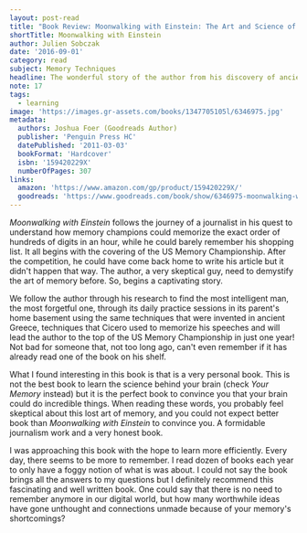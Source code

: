 ```yaml
---
layout: post-read
title: "Book Review: Moonwalking with Einstein: The Art and Science of Remembering Everything"
shortTitle: Moonwalking with Einstein
author: Julien Sobczak
date: '2016-09-01'
category: read
subject: Memory Techniques
headline: The wonderful story of the author from his discovery of ancient memory techniques to the top of the US Memory Championship. A thorough work of research and a very enjoyable reading that you should not miss.
note: 17
tags:
  - learning
image: 'https://images.gr-assets.com/books/1347705105l/6346975.jpg'
metadata:
  authors: Joshua Foer (Goodreads Author)
  publisher: 'Penguin Press HC'
  datePublished: '2011-03-03'
  bookFormat: 'Hardcover'
  isbn: '159420229X'
  numberOfPages: 307
links:
  amazon: 'https://www.amazon.com/gp/product/159420229X/'
  goodreads: 'https://www.goodreads.com/book/show/6346975-moonwalking-with-einstein'
---
```


*Moonwalking with Einstein* follows the journey of a journalist in his quest to understand how memory champions could memorize the exact order of hundreds of digits in an hour, while he could barely remember his shopping list. It all begins with the covering of the US Memory Championship. After the competition, he could have come back home to write his article but it didn't happen that way. The author, a very skeptical guy, need to demystify the art of memory before. So, begins a captivating story.  

We follow the author through his research to find the most intelligent man, the most forgetful one, through its daily practice sessions in its parent's home basement using the same techniques that were invented in ancient Greece, techniques that Cicero used to memorize his speeches and will lead the author to the top of the US Memory Championship in just one year! Not bad for someone that, not too long ago, can't even remember if it has already read one of the book on his shelf.

What I found interesting in this book is that is a very personal book. This is not the best book to learn the science behind your brain (check *Your Memory* instead) but it is the perfect book to convince you that your brain could do incredible things. When reading these words, you probably feel skeptical about this lost art of memory, and you could not expect better book than *Moonwalking with Einstein* to convince you. A formidable journalism work and a very honest book.

I was approaching this book with the hope to learn more efficiently. Every day, there seems to be more to remember. I read dozen of books each year to only have a foggy notion of what is was about. I could not say the book brings all the answers to my questions but I definitely recommend this fascinating and well written book. One could say that there is no need to remember anymore in our digital world, but how many worthwhile ideas have gone unthought and connections unmade because of your memory's shortcomings?
